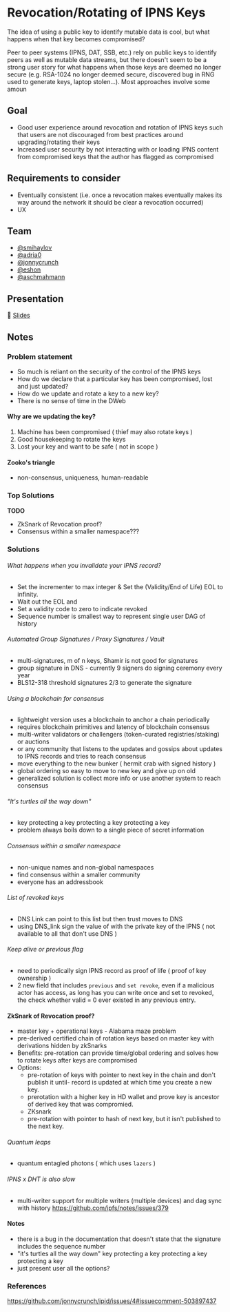 # Revocation/Rotating of IPNS Keys

The idea of using a public key to identify mutable data is cool, but what happens when that key becomes compromised?

Peer to peer systems (IPNS, DAT, SSB, etc.) rely on public keys to identify peers as well as mutable data streams, but there doesn't seem to be a strong user story for what happens when those keys are deemed no longer secure (e.g. RSA-1024 no longer deemed secure, discovered bug in RNG used to generate keys, laptop stolen...). Most approaches involve some amoun

## Goal

- Good user experience around revocation and rotation of IPNS keys such that users are not discouraged from best practices around upgrading/rotating their keys
- Increased user security by not interacting with or loading IPNS content from compromised keys that the author has flagged as compromised

## Requirements to consider

- Eventually consistent (i.e. once a revocation makes eventually makes its way around the network it should be clear a revocation occurred)
- UX
  
## Team

* [@smihaylov](https://github.com/smihaylov)
* [@adria0](https://github.com/adria0)
* [@jonnycrunch](https://github.com/jonnycrunch)
* [@eshon](https://github.com/eshon)
* [@aschmahmann](https://github.com/aschmahmann)

## Presentation

🎤 [Slides](https://docs.google.com/presentation/d/105KwT6ZmcneywGnvUyww5y-u_GHSY0FFQ0yIXZQf7Y0/edit#slide=id.g5c6a5171f6_0_144)

## Notes

###  Problem statement

- So much is reliant on the security of the control of the IPNS keys
- How do we declare that a particular key has been compromised, lost and just updated? 
- How do we update and rotate a key to a new key? 
- There is no sense of time in the DWeb 

#### Why are we updating the key? 

1. Machine has been compromised ( thief may also rotate keys )
2. Good housekeeping to rotate the keys 
3. Lost your key and want to be safe ( not in scope )

#### Zooko's triangle 
- non-consensus, uniqueness, human-readable 

### Top Solutions

**TODO**
- ZkSnark of Revocation proof?
- Consensus within a smaller namespace???

### Solutions

###### What happens when you invalidate your IPNS record?
- Set the incrementer to max integer & Set the (Validity/End of Life) EOL to infinity.  
- Wait out the EOL and 
- Set a validity code to zero to indicate revoked
- Sequence number is smallest way to represent single user DAG of history


###### Automated Group Signatures / Proxy Signatures / Vault
- multi-signatures, m of n keys, Shamir is not good for signatures
- group signature in DNS - currently 9 signers do signing ceremony every year
- BLS12-318 threshold signatures 2/3 to generate the signature


###### Using a blockchain for consensus
- lightweight version uses a blockchain to anchor a chain periodically
- requires blockchain primitives and latency of blockchain consensus
- multi-writer validators or challengers (token-curated registries/staking) or auctions
- or any community that listens to the updates and gossips about updates to IPNS records and tries to reach consensus
- move everything to the new bunker ( hermit crab with signed history )
- global ordering so easy to move to new key and give up on old
- generalized solution is collect more info or use another system to reach consensus


###### "It's turtles all the way down" 
- key protecting a key protecting a key protecting a key
- problem always boils down to a single piece of secret information


###### Consensus within a smaller namespace
- non-unique names and non-global namespaces
- find consensus within a smaller community
- everyone has an addressbook


###### List of revoked keys
- DNS Link can point to this list but then trust moves to DNS
- using DNS_link sign the value of <cid> with the private key of the IPNS ( not available to all that don't use DNS )


###### Keep alive or previous flag
- need to periodically sign IPNS record as proof of life ( proof of key ownership )
- 2 new field that includes `previous` and `set revoke`, even if a malicious actor has access, as long has you can write once and set to revoked, the check whether valid = 0 ever existed in any previous entry.  


#### ZkSnark of Revocation proof? 
- master key + operational keys - Alabama maze problem
- pre-derived certified chain of rotation keys based on master key with derivations hidden by zkSnarks
- Benefits: pre-rotation can provide time/global ordering and solves how to rotate keys after keys are compromised 
- Options:
    * pre-rotation of keys with pointer to next key in the chain and don't publish it until- record is updated at which time you create a new key.  
    * prerotation with a higher key in HD wallet and prove key is ancestor of derived key that was compromied. 
    * ZKsnark 
    * pre-rotation with pointer to hash of next key, but it isn't published to the next key.  

###### Quantum leaps
* quantum entagled photons ( which uses `lazers` )
  
  
###### IPNS x DHT is also slow
- multi-writer support for multiple writers (multiple devices) and dag sync with history https://github.com/ipfs/notes/issues/379



#### Notes 
- there is a bug in the documentation that doesn't state that the signature includes the sequence number 
- "it's turtles all the way down" key protecting a key protecting a key protecting a key 
- just present user all the options?
  



### References

https://github.com/jonnycrunch/ipid/issues/4#issuecomment-503897437
